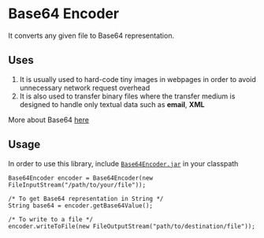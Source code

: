 Base64 Encoder
==============

It converts any given file to Base64 representation.

## Uses

1. It is usually used to hard-code tiny images in webpages in order to avoid unnecessary network request overhead
2. It is also used to transfer binary files where the transfer medium is designed to handle only textual data such as **email**, **XML**

More about Base64 [here](https://en.wikipedia.org/wiki/Base64)

## Usage

In order to use this library, include [`Base64Encoder.jar`](https://raw.github.com/csetariq/Base64Encoder/master/Base64Encoder.jar) in your classpath

```
Base64Encoder encoder = Base64Encoder(new FileInputStream("/path/to/your/file"));

/* To get Base64 representation in String */
String base64 = encoder.getBase64Value();

/* To write to a file */
encoder.writeToFile(new FileOutputStream("path/to/destination/file"));
```


